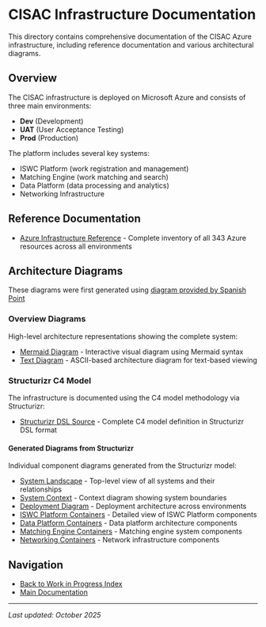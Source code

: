 # CISAC Infrastructure Documentation

This directory contains comprehensive documentation of the CISAC Azure infrastructure, including reference documentation and various architectural diagrams.

## Overview

The CISAC infrastructure is deployed on Microsoft Azure and consists of three main environments:

- **Dev** (Development)
- **UAT** (User Acceptance Testing)
- **Prod** (Production)

The platform includes several key systems:

- ISWC Platform (work registration and management)
- Matching Engine (work matching and search)
- Data Platform (data processing and analytics)
- Networking Infrastructure

## Reference Documentation

- [Azure Infrastructure Reference](infrastructure-azure-reference.md) - Complete inventory of all 343 Azure resources across all environments

## Architecture Diagrams

These diagrams were first generated using [diagram provided by Spanish Point](../../resources/InfrastructureDiagram.png)

### Overview Diagrams

High-level architecture representations showing the complete system:

- [Mermaid Diagram](overview/infrastructure-diagram-mermaid.md) - Interactive visual diagram using Mermaid syntax
- [Text Diagram](overview/infrastructure-diagram-text.md) - ASCII-based architecture diagram for text-based viewing

### Structurizr C4 Model

The infrastructure is documented using the C4 model methodology via Structurizr:

- [Structurizr DSL Source](overview/infrastructure-diagram-structurizr.dsl) - Complete C4 model definition in Structurizr DSL format

#### Generated Diagrams from Structurizr

Individual component diagrams generated from the Structurizr model:

- [System Landscape](overview/structurizr-SystemLandscape.mmd) - Top-level view of all systems and their relationships
- [System Context](overview/structurizr-SystemContext.mmd) - Context diagram showing system boundaries
- [Deployment Diagram](overview/structurizr-Deployment-001.mmd) - Deployment architecture across environments
- [ISWC Platform Containers](overview/structurizr-ISWCPlatformContainers.mmd) - Detailed view of ISWC Platform components
- [Data Platform Containers](overview/structurizr-DataPlatformContainers.mmd) - Data platform architecture components
- [Matching Engine Containers](overview/structurizr-MatchingEngineContainers.mmd) - Matching engine system components
- [Networking Containers](overview/structurizr-NetworkingContainers.mmd) - Network infrastructure components

## Navigation

- [Back to Work in Progress Index](../index.md)
- [Main Documentation](../../index.md)

---

*Last updated: October 2025*
